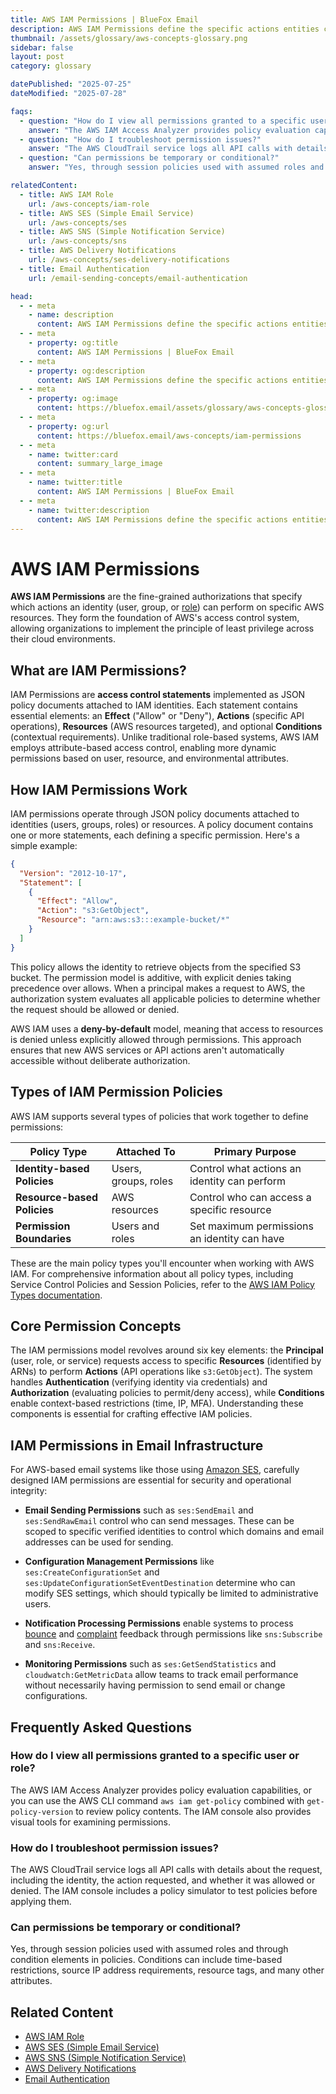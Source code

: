 ```yaml
---
title: AWS IAM Permissions | BlueFox Email
description: AWS IAM Permissions define the specific actions entities can perform on AWS resources, controlling access to services and resources through policy documents.
thumbnail: /assets/glossary/aws-concepts-glossary.png
sidebar: false
layout: post
category: glossary

datePublished: "2025-07-25"
dateModified: "2025-07-28"

faqs:
  - question: "How do I view all permissions granted to a specific user or role?"
    answer: "The AWS IAM Access Analyzer provides policy evaluation capabilities, or you can use the AWS CLI command `aws iam get-policy` combined with `get-policy-version` to review policy contents. The IAM console also provides visual tools for examining permissions."
  - question: "How do I troubleshoot permission issues?"
    answer: "The AWS CloudTrail service logs all API calls with details about the request, including the identity, the action requested, and whether it was allowed or denied. The IAM console includes a policy simulator to test policies before applying them."
  - question: "Can permissions be temporary or conditional?"
    answer: "Yes, through session policies used with assumed roles and through condition elements in policies. Conditions can include time-based restrictions, source IP address requirements, resource tags, and many other attributes."

relatedContent:
  - title: AWS IAM Role
    url: /aws-concepts/iam-role
  - title: AWS SES (Simple Email Service)
    url: /aws-concepts/ses
  - title: AWS SNS (Simple Notification Service)
    url: /aws-concepts/sns
  - title: AWS Delivery Notifications
    url: /aws-concepts/ses-delivery-notifications
  - title: Email Authentication
    url: /email-sending-concepts/email-authentication

head:
  - - meta
    - name: description
      content: AWS IAM Permissions define the specific actions entities can perform on AWS resources, controlling access to services and resources through policy documents.
  - - meta
    - property: og:title
      content: AWS IAM Permissions | BlueFox Email
  - - meta
    - property: og:description
      content: AWS IAM Permissions define the specific actions entities can perform on AWS resources, controlling access to services and resources through policy documents.
  - - meta
    - property: og:image
      content: https://bluefox.email/assets/glossary/aws-concepts-glossary.png
  - - meta
    - property: og:url
      content: https://bluefox.email/aws-concepts/iam-permissions
  - - meta
    - name: twitter:card
      content: summary_large_image
  - - meta
    - name: twitter:title
      content: AWS IAM Permissions | BlueFox Email
  - - meta
    - name: twitter:description
      content: AWS IAM Permissions define the specific actions entities can perform on AWS resources, controlling access to services and resources through policy documents.
---
```


<GlossaryNavigation/>

# AWS IAM Permissions

**AWS IAM Permissions** are the fine-grained authorizations that specify which actions an identity (user, group, or [role](/aws-concepts/iam-role)) can perform on specific AWS resources. They form the foundation of AWS's access control system, allowing organizations to implement the principle of least privilege across their cloud environments.

## What are IAM Permissions?

IAM Permissions are **access control statements** implemented as JSON policy documents attached to IAM identities. Each statement contains essential elements: an **Effect** ("Allow" or "Deny"), **Actions** (specific API operations), **Resources** (AWS resources targeted), and optional **Conditions** (contextual requirements). Unlike traditional role-based systems, AWS IAM employs attribute-based access control, enabling more dynamic permissions based on user, resource, and environmental attributes.

## How IAM Permissions Work

IAM permissions operate through JSON policy documents attached to identities (users, groups, roles) or resources. A policy document contains one or more statements, each defining a specific permission. Here's a simple example:

```json
{
  "Version": "2012-10-17",
  "Statement": [
    {
      "Effect": "Allow",
      "Action": "s3:GetObject",
      "Resource": "arn:aws:s3:::example-bucket/*"
    }
  ]
}
```

This policy allows the identity to retrieve objects from the specified S3 bucket. The permission model is additive, with explicit denies taking precedence over allows. When a principal makes a request to AWS, the authorization system evaluates all applicable policies to determine whether the request should be allowed or denied.

AWS IAM uses a **deny-by-default** model, meaning that access to resources is denied unless explicitly allowed through permissions. This approach ensures that new AWS services or API actions aren't automatically accessible without deliberate authorization.

## Types of IAM Permission Policies

AWS IAM supports several types of policies that work together to define permissions:

| Policy Type | Attached To | Primary Purpose |
|-------------|-------------|----------------|
| **Identity-based Policies** | Users, groups, roles | Control what actions an identity can perform |
| **Resource-based Policies** | AWS resources | Control who can access a specific resource |
| **Permission Boundaries** | Users and roles | Set maximum permissions an identity can have |

These are the main policy types you'll encounter when working with AWS IAM. For comprehensive information about all policy types, including Service Control Policies and Session Policies, refer to the [AWS IAM Policy Types documentation](https://docs.aws.amazon.com/IAM/latest/UserGuide/access_policies.html#access_policy-types).

## Core Permission Concepts

The IAM permissions model revolves around six key elements: the **Principal** (user, role, or service) requests access to specific **Resources** (identified by ARNs) to perform **Actions** (API operations like `s3:GetObject`). The system handles **Authentication** (verifying identity via credentials) and **Authorization** (evaluating policies to permit/deny access), while **Conditions** enable context-based restrictions (time, IP, MFA). Understanding these components is essential for crafting effective IAM policies.


## IAM Permissions in Email Infrastructure

For AWS-based email systems like those using [Amazon SES](/aws-concepts/ses), carefully designed IAM permissions are essential for security and operational integrity:

- **Email Sending Permissions** such as `ses:SendEmail` and `ses:SendRawEmail` control who can send messages. These can be scoped to specific verified identities to control which domains and email addresses can be used for sending.

- **Configuration Management Permissions** like `ses:CreateConfigurationSet` and `ses:UpdateConfigurationSetEventDestination` determine who can modify SES settings, which should typically be limited to administrative users.

- **Notification Processing Permissions** enable systems to process [bounce](/email-sending-concepts/bounces) and [complaint](/email-sending-concepts/complaints) feedback through permissions like `sns:Subscribe` and `sns:Receive`.

- **Monitoring Permissions** such as `ses:GetSendStatistics` and `cloudwatch:GetMetricData` allow teams to track email performance without necessarily having permission to send email or change configurations.

## Frequently Asked Questions

### How do I view all permissions granted to a specific user or role?

The AWS IAM Access Analyzer provides policy evaluation capabilities, or you can use the AWS CLI command `aws iam get-policy` combined with `get-policy-version` to review policy contents. The IAM console also provides visual tools for examining permissions.

### How do I troubleshoot permission issues?

The AWS CloudTrail service logs all API calls with details about the request, including the identity, the action requested, and whether it was allowed or denied. The IAM console includes a policy simulator to test policies before applying them.

### Can permissions be temporary or conditional?

Yes, through session policies used with assumed roles and through condition elements in policies. Conditions can include time-based restrictions, source IP address requirements, resource tags, and many other attributes.

## Related Content

- [AWS IAM Role](/aws-concepts/iam-role)
- [AWS SES (Simple Email Service)](/aws-concepts/ses)
- [AWS SNS (Simple Notification Service)](/aws-concepts/sns)
- [AWS Delivery Notifications](/aws-concepts/ses-delivery-notifications)
- [Email Authentication](/email-sending-concepts/email-authentication)

<GlossaryCTA />
